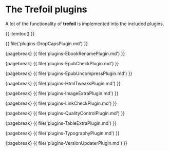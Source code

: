 # The Trefoil plugins

A lot of the functionality of **trefoil** is implemented into the included plugins. 
 
{{ itemtoc() }}

{{ file('plugins-DropCapsPlugin.md') }}

{pagebreak}
{{ file('plugins-EbookRenamePlugin.md') }}

{pagebreak}
{{ file('plugins-EpubCheckPlugin.md') }}

{pagebreak}
{{ file('plugins-EpubUncompressPlugin.md') }}

{pagebreak}
{{ file('plugins-HtmlTweaksPlugin.md') }}

{pagebreak}
{{ file('plugins-ImageExtraPlugin.md') }}

{pagebreak}
{{ file('plugins-LinkCheckPlugin.md') }}

{pagebreak}
{{ file('plugins-QualityControlPlugin.md') }}

{pagebreak}
{{ file('plugins-TableExtraPlugin.md') }}

{pagebreak}
{{ file('plugins-TypographyPlugin.md') }}

{pagebreak}
{{ file('plugins-VersionUpdaterPlugin.md') }}